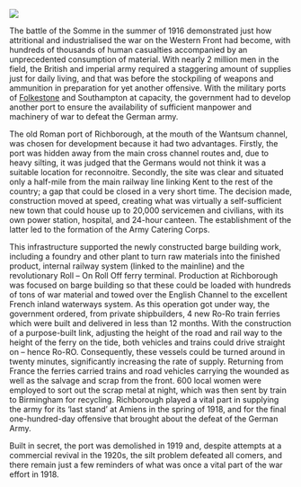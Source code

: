 <a href="https://beta.kent-maps.online"><img src="https://beta.kent-maps.online/juncture/ve-button.png"></a>
<param ve-config title="Richborough: the Secret Port" author="Martin Watts" layout="vtl" 
banner="/images/banners/20c.jpg">

<param ve-entity eid="Q26163" aliases="Sandwich">
<param ve-entity eid="Q2607619" aliases="Richborough">

The battle of the Somme in the summer of 1916 demonstrated just how attritional and industrialised the war on the Western Front had become, with hundreds of thousands of human casualties accompanied by an unprecedented consumption of material. With nearly 2 million men in the field, the British and imperial army required a staggering amount of supplies just for daily living, and that was before the stockpiling of weapons and ammunition in preparation for yet another offensive. With the military ports of [Folkestone]( 20c-folkestone-ww1) and Southampton at capacity, the government had to develop another port to ensure the availability of sufficient manpower and machinery of war to defeat the German army.
<param ve-image url="images/thumbnail_Richborough Ferry 1916-19 PC19-077.jpg" label="Richborough Ferry 1916-1919">

The old Roman port of Richborough, at the mouth of the Wantsum channel, was chosen for development because it had two advantages. Firstly, the port was hidden away from the main cross channel routes and, due to heavy silting, it was judged that the Germans would not think it was a suitable location for reconnoitre. Secondly, the site was clear and situated only a half-mile from the main railway line linking Kent to the rest of the country; a gap that could be closed in a very short time. The decision made, construction moved at speed, creating what was virtually a self-sufficient new town that could house up to 20,000 servicemen and civilians, with its own power station, hospital, and 24-hour canteen. The establishment of the latter led to the formation of the Army Catering Corps. 
<param ve-image url="https://stor.artstor.org/stor/2dbb351f-a888-41cd-87ef-eba4780a11c9" label="Wantsum Channel near the railway lines" attribution="Lisa Hawkins">

This infrastructure supported the newly constructed barge building work, including a foundry and other plant to turn raw materials into the finished product, internal railway system (linked to the mainline) and the revolutionary Roll – On Roll Off ferry terminal. Production at Richborough was focused on barge building so that these could be loaded with hundreds of tons of war material and towed over the English Channel to the excellent French inland waterways system. As this operation got under way, the government ordered, from private shipbuilders, 4 new Ro-Ro train ferries which were built and delivered in less than 12 months. With the construction of a purpose-built link, adjusting the height of the road and rail way to the height of the ferry on the tide, both vehicles and trains could drive straight on – hence Ro-RO.  Consequently, these vessels could be turned around in twenty minutes, significantly increasing the rate of supply. Returning from France the ferries carried trains and road vehicles carrying the wounded as well as the salvage and scrap from the front. 600 local women were employed to sort out the scrap metal at night, which was then sent by train to Birmingham for recycling.  Richborough played a vital part in supplying the army for its ‘last stand’ at Amiens in the spring of 1918, and for the final one-hundred-day offensive that brought about the defeat of the German Army.
<param ve-image url="images/thumbnail_Unloading Train Ferry 1919.jpg" label="Richborough Ferry 1916-19">

Built in secret, the port was demolished in 1919 and, despite attempts at a commercial revival in the 1920s, the silt problem defeated all comers, and there remain just a few reminders of what was once a vital part of the war effort in 1918.
<param ve-image url="https://upload.wikimedia.org/wikipedia/commons/2/2a/Richborough%2C_1917._A_Cross-channel_Ferry_by_John_Lavery.jpg" label="Richborough, 1917. A Cross-channel Ferry by John Lavery" attribution="John Lavery, Imperial War Museum, Public domain, via Wikimedia Commons">
